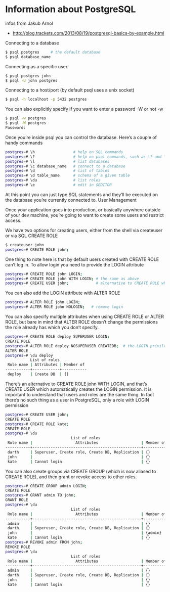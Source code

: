 # Information about PostgreSQL

infos from  Jakub Arnol
* http://blog.trackets.com/2013/08/19/postgresql-basics-by-example.html

Connecting to a database
```bash
$ psql postgres     # the default database
$ psql database_name
```

Connecting as a specific user
```bash
$ psql postgres john
$ psql -U john postgres
```

Connecting to a host/port (by default psql uses a unix socket)
```bash
$ psql -h localhost -p 5432 postgres
```

You can also explicitly specify if you want to enter a password -W or not -w
```bash
$ psql -w postgres
$ psql -W postgres
Password:
```

Once you’re inside psql you can control the database. Here’s a couple of handy commands
```bash
postgres=# \h                 # help on SQL commands
postgres=# \?                 # help on psql commands, such as \? and \h
postgres=# \l                 # list databases
postgres=# \c database_name   # connect to a database
postgres=# \d                 # list of tables
postgres=# \d table_name      # schema of a given table
postgres=# \du                # list roles
postgres=# \e                 # edit in $EDITOR
```

At this point you can just type SQL statements and they’ll be executed on the database you’re currently connected to.
User Management

Once your application goes into production, or basically anywhere outside of your dev machine, you’re going to want to create some users and restrict access.

We have two options for creating users, either from the shell via createuser or via SQL CREATE ROLE
```bash
$ createuser john
postgres=# CREATE ROLE john;
```
One thing to note here is that by default users created with CREATE ROLE can’t log in. To allow login you need to provide the LOGIN attribute
```bash
postgres=# CREATE ROLE john LOGIN;
postgres=# CREATE ROLE john WITH LOGIN; # the same as above
postgres=# CREATE USER john;            # alternative to CREATE ROLE which adds the LOGIN attribute
```
You can also add the LOGIN attribute with ALTER ROLE
```bash
postgres=# ALTER ROLE john LOGIN;
postgres=# ALTER ROLE john NOLOGIN;   # remove login
```
You can also specify multiple attributes when using CREATE ROLE or ALTER ROLE, but bare in mind that ALTER ROLE doesn’t change the permissions the role already has which you don’t specify.
```bash
postgres=# CREATE ROLE deploy SUPERUSER LOGIN;
CREATE ROLE
postgres=# ALTER ROLE deploy NOSUPERUSER CREATEDB;  # the LOGIN privilege is not touched here
ALTER ROLE
postgres=# \du deploy
           List of roles
 Role name | Attributes | Member of
-----------+------------+-----------
 deploy    | Create DB  | {}
```
There’s an alternative to CREATE ROLE john WITH LOGIN, and that’s CREATE USER which automatically creates the LOGIN permission. It is important to understand that users and roles are the same thing. In fact there’s no such thing as a user in PostgreSQL, only a role with LOGIN permission
```bash
postgres=# CREATE USER john;
CREATE ROLE
postgres=# CREATE ROLE kate;
CREATE ROLE
postgres=# \du
                             List of roles
 Role name |                   Attributes                   | Member of
-----------+------------------------------------------------+-----------
 darth     | Superuser, Create role, Create DB, Replication | {}
 john      |                                                | {}
 kate      | Cannot login                                   | {}
```

You can also create groups via CREATE GROUP (which is now aliased to CREATE ROLE), and then grant or revoke access to other roles.
```bash
postgres=# CREATE GROUP admin LOGIN;
CREATE ROLE
postgres=# GRANT admin TO john;
GRANT ROLE
postgres=# \du
                             List of roles
 Role name |                   Attributes                   | Member of
-----------+------------------------------------------------+-----------
 admin     |                                                | {}
 darth     | Superuser, Create role, Create DB, Replication | {}
 john      |                                                | {admin}
 kate      | Cannot login                                   | {}
postgres=# REVOKE admin FROM john;
REVOKE ROLE
postgres=# \du
                             List of roles
 Role name |                   Attributes                   | Member of
-----------+------------------------------------------------+-----------
 admin     |                                                | {}
 darth     | Superuser, Create role, Create DB, Replication | {}
 john      |                                                | {}
 kate      | Cannot login                                   | {}
```
